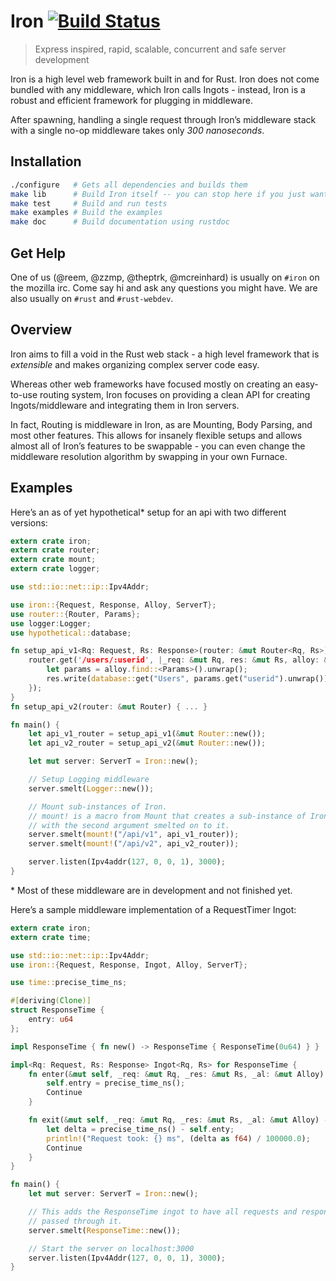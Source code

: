 Iron [![Build Status](https://secure.travis-ci.org/iron/iron.png?branch=master)](https://travis-ci.org/iron/iron)
====

> Express inspired, rapid, scalable, concurrent and safe server development

Iron is a high level web framework built in and for Rust. Iron does not come
bundled with any middleware, which Iron calls Ingots - instead, Iron is a
robust and efficient framework for plugging in middleware.

After spawning, handling a single request through Iron’s middleware stack
with a single no-op middleware takes only _300 nanoseconds_.

## Installation

```bash
./configure   # Gets all dependencies and builds them
make lib      # Build Iron itself -- you can stop here if you just want the library
make test     # Build and run tests
make examples # Build the examples
make doc      # Build documentation using rustdoc
```

## Get Help

One of us (@reem, @zzmp, @theptrk, @mcreinhard) is usually on `#iron` on the
mozilla irc. Come say hi and ask any questions you might have. We are also
usually on `#rust` and `#rust-webdev`.

## Overview

Iron aims to fill a void in the Rust web stack - a high level framework that is
*extensible* and makes organizing complex server code easy.

Whereas other web frameworks have focused mostly on creating an easy-to-use
routing system, Iron focuses on providing a clean API for creating
Ingots/middleware and integrating them in Iron servers.

In fact, Routing is middleware in Iron, as are Mounting, Body Parsing, and most
other features. This allows for insanely flexible setups and allows almost all
of Iron’s features to be swappable - you can even change the middleware
resolution algorithm by swapping in your own Furnace.

## Examples

Here’s an as of yet hypothetical\* setup for an api with two different
versions:

```rust
extern crate iron;
extern crate router;
extern crate mount;
extern crate logger;

use std::io::net::ip::Ipv4Addr;

use iron::{Request, Response, Alloy, ServerT};
use router::{Router, Params};
use logger:Logger;
use hypothetical::database;

fn setup_api_v1<Rq: Request, Rs: Response>(router: &mut Router<Rq, Rs>) {
    router.get('/users/:userid', |_req: &mut Rq, res: &mut Rs, alloy: &mut Alloy| {
        let params = alloy.find::<Params>().unwrap();
        res.write(database::get("Users", params.get("userid").unwrap()));
    });
}
fn setup_api_v2(router: &mut Router) { ... }

fn main() {
    let api_v1_router = setup_api_v1(&mut Router::new());
    let api_v2_router = setup_api_v2(&mut Router::new());

    let mut server: ServerT = Iron::new();

    // Setup Logging middleware
    server.smelt(Logger::new());

    // Mount sub-instances of Iron.
    // mount! is a macro from Mount that creates a sub-instance of Iron
    // with the second argument smelted on to it.
    server.smelt(mount!("/api/v1", api_v1_router));
    server.smelt(mount!("/api/v2", api_v2_router));

    server.listen(Ipv4addr(127, 0, 0, 1), 3000);
}

```

\* Most of these middleware are in development and not finished yet.

Here’s a sample middleware implementation of a RequestTimer Ingot:

```rust
extern crate iron;
extern crate time;

use std::io::net::ip::Ipv4Addr;
use iron::{Request, Response, Ingot, Alloy, ServerT};

use time::precise_time_ns;

#[deriving(Clone)]
struct ResponseTime {
    entry: u64
};

impl ResponseTime { fn new() -> ResponseTime { ResponseTime(0u64) } }

impl<Rq: Request, Rs: Response> Ingot<Rq, Rs> for ResponseTime {
    fn enter(&mut self, _req: &mut Rq, _res: &mut Rs, _al: &mut Alloy) -> ingot::Status {
        self.entry = precise_time_ns();
        Continue
    }

    fn exit(&mut self, _req: &mut Rq, _res: &mut Rs, _al: &mut Alloy) -> ingot::Status {
        let delta = precise_time_ns() - self.enty;
        println!("Request took: {} ms", (delta as f64) / 100000.0);
        Continue
    }
}

fn main() {
    let mut server: ServerT = Iron::new();

    // This adds the ResponseTime ingot to have all requests and responses be
    // passed through it.
    server.smelt(ResponseTime::new());

    // Start the server on localhost:3000
    server.listen(Ipv4Addr(127, 0, 0, 1), 3000);
}
```

